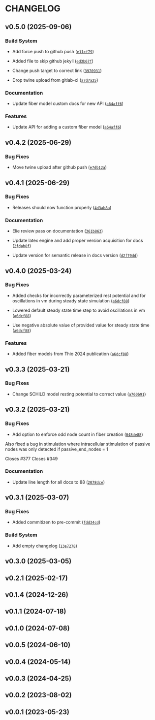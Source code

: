 # CHANGELOG

<!-- version list -->

## v0.5.0 (2025-09-06)

### Build System

- Add force push to github push
  ([`e11cf79`](https://gitlab.oit.duke.edu/wmglab/wmglab-neuron/-/commit/e11cf79f721361db93e8a0d2b68abae07b7bb190))

- Added file to skip github jekyll
  ([`ed3b67f`](https://gitlab.oit.duke.edu/wmglab/wmglab-neuron/-/commit/ed3b67f2a36bfcf8b024bb3635ea4a372822d5ec))

- Change push target to correct link
  ([`3970931`](https://gitlab.oit.duke.edu/wmglab/wmglab-neuron/-/commit/3970931b17f51d547635aafb167a7fce176ee53d))

- Drop twine upload from gitlab-ci
  ([`a7d7a25`](https://gitlab.oit.duke.edu/wmglab/wmglab-neuron/-/commit/a7d7a25b69de03079ea80aa941adbb5c61a57aca))

### Documentation

- Update fiber model custom docs for new API
  ([`a64aff6`](https://gitlab.oit.duke.edu/wmglab/wmglab-neuron/-/commit/a64aff609b7740d22c945b923ccd1d8bdaf64e96))

### Features

- Update API for adding a custom fiber model
  ([`a64aff6`](https://gitlab.oit.duke.edu/wmglab/wmglab-neuron/-/commit/a64aff609b7740d22c945b923ccd1d8bdaf64e96))


## v0.4.2 (2025-06-29)

### Bug Fixes

- Move twine upload after github push
  ([`e7db12a`](https://gitlab.oit.duke.edu/wmglab/wmglab-neuron/-/commit/e7db12ae3f46c4f6c4c9c51b729c9a81908a20e1))


## v0.4.1 (2025-06-29)

### Bug Fixes

- Releases should now function properly
  ([`4d3ab8a`](https://gitlab.oit.duke.edu/wmglab/wmglab-neuron/-/commit/4d3ab8a1feda2352a5429275f45cc76175507a3c))

### Documentation

- Elie review pass on documentation
  ([`361b863`](https://gitlab.oit.duke.edu/wmglab/wmglab-neuron/-/commit/361b86382ac3e19f7057fc22c321716213e54751))

- Update latex engine and add proper version acquisition for docs
  ([`2fdab8f`](https://gitlab.oit.duke.edu/wmglab/wmglab-neuron/-/commit/2fdab8f24d887a868bd638a6f7ee04aa2f6db9c5))

- Update version for semantic release in docs version
  ([`d2f70dd`](https://gitlab.oit.duke.edu/wmglab/wmglab-neuron/-/commit/d2f70dde3d9a3ef88fe35e261aa2b2c00d1e4560))


## v0.4.0 (2025-03-24)

### Bug Fixes

- Added checks for incorrectly parameterized rest potential and for oscillations in vm during steady
  state simulation
  ([`a6dcf88`](https://gitlab.oit.duke.edu/wmglab/wmglab-neuron/-/commit/a6dcf883aaf7e497c0b2d2e120cee45350c108d4))

- Lowered default steady state time step to avoid oscillations in vm
  ([`a6dcf88`](https://gitlab.oit.duke.edu/wmglab/wmglab-neuron/-/commit/a6dcf883aaf7e497c0b2d2e120cee45350c108d4))

- Use negative absolute value of provided value for steady state time
  ([`a6dcf88`](https://gitlab.oit.duke.edu/wmglab/wmglab-neuron/-/commit/a6dcf883aaf7e497c0b2d2e120cee45350c108d4))

### Features

- Added fiber models from Thio 2024 publication
  ([`a6dcf88`](https://gitlab.oit.duke.edu/wmglab/wmglab-neuron/-/commit/a6dcf883aaf7e497c0b2d2e120cee45350c108d4))


## v0.3.3 (2025-03-21)

### Bug Fixes

- Change SCHILD model resting potential to correct value
  ([`a760b91`](https://gitlab.oit.duke.edu/wmglab/wmglab-neuron/-/commit/a760b911c0e8c98e453695c3bf5d4ca2bab71d2d))


## v0.3.2 (2025-03-21)

### Bug Fixes

- Add option to enforce odd node count in fiber creation
  ([`048de88`](https://gitlab.oit.duke.edu/wmglab/wmglab-neuron/-/commit/048de889fe3049aa53c0b6cd4278a3baf18d0ea2))

Also fixed a bug in stimulation where intracellular stimulation of passive nodes was only detected
  if passive_end_nodes = 1

Closes #377 Closes #349

### Documentation

- Update line length for all docs to 88
  ([`2078dce`](https://gitlab.oit.duke.edu/wmglab/wmglab-neuron/-/commit/2078dce85548a9e19c31371932ca7b6541795c3c))


## v0.3.1 (2025-03-07)

### Bug Fixes

- Added commitizen to pre-commit
  ([`fdd34cd`](https://gitlab.oit.duke.edu/wmglab/wmglab-neuron/-/commit/fdd34cdbe0d875bc029361706d8f5a31b59d2acd))

### Build System

- Add empty changelog
  ([`13e7278`](https://gitlab.oit.duke.edu/wmglab/wmglab-neuron/-/commit/13e72784bb2a17fb6349bc77d350f949b56324ef))


## v0.3.0 (2025-03-05)


## v0.2.1 (2025-02-17)


## v0.1.4 (2024-12-26)


## v0.1.1 (2024-07-18)


## v0.1.0 (2024-07-08)


## v0.0.5 (2024-06-10)


## v0.0.4 (2024-05-14)


## v0.0.3 (2024-04-25)


## v0.0.2 (2023-08-02)


## v0.0.1 (2023-05-23)
